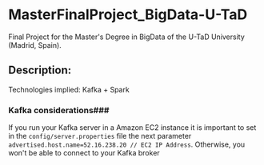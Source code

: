 # MasterFinalProject_BigData-U-TaD
Final Project for the Master's Degree in BigData of the U-TaD University (Madrid, Spain).

## Description:

Technologies implied: Kafka + Spark

### Kafka considerations###

If you run your Kafka server in a Amazon EC2 instance it is important to set in the `config/server.properties` file the next parameter `advertised.host.name=52.16.238.20 // EC2 IP Address`. Otherwise, you won't be able to connect to your Kafka broker